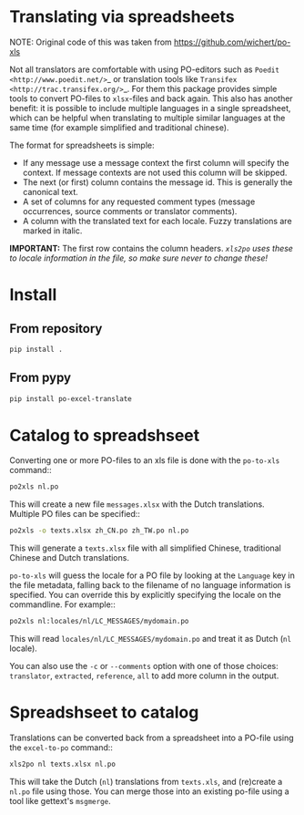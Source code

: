 # Translating via spreadsheets

NOTE: Original code of this was taken from https://github.com/wichert/po-xls

Not all translators are comfortable with using PO-editors such as `Poedit
<http://www.poedit.net/>`_ or translation tools like `Transifex
<http://trac.transifex.org/>`_. For them this package provides simple tools to
convert PO-files to `xlsx`-files and back again. This also has another benefit:
it is possible to include multiple languages in a single spreadsheet, which can be
helpful when translating to multiple similar languages at the same time (for
example simplified and traditional chinese).

The format for spreadsheets is simple:

* If any message use a message context the first column will specify the
  context.  If message contexts are not used this column will be skipped.
* The next (or first) column contains the message id. This is generally the
  canonical text.
* A set of columns for any requested comment types (message occurrences, source
  comments or translator comments).
* A column with the translated text for each locale. Fuzzy translations are
  marked in italic.

**IMPORTANT:** The first row contains the column headers. *``xls2po`` uses these to locale
information in the file, so make sure never to change these!*

# Install

## From repository
```sh
pip install .
```

## From pypy
```sh
pip install po-excel-translate
```

# Catalog to spreadshseet

Converting one or more PO-files to an xls file is done with the `po-to-xls`
command::
```sh
po2xls nl.po
```

This will create a new file `messages.xlsx` with the Dutch translations. Multiple
PO files can be specified::
```sh
po2xls -o texts.xlsx zh_CN.po zh_TW.po nl.po
```

This will generate a ``texts.xlsx`` file with all simplified Chinese,
traditional Chinese and Dutch translations.

``po-to-xls`` will guess the locale for a PO file by looking at the `Language`
key in the file metadata, falling back to the filename of no language information
is specified. You can override this by explicitly specifying the locale on the
commandline. For example::
```sh
po2xls nl:locales/nl/LC_MESSAGES/mydomain.po
```

This will read ``locales/nl/LC_MESSAGES/mydomain.po`` and treat it as Dutch
(``nl`` locale).

You can also use the ``-c`` or ``--comments`` option with one of those choices:
``translator``, ``extracted``, ``reference``, ``all`` to add more column in the
output.

# Spreadshseet to catalog

Translations can be converted back from a spreadsheet into a PO-file using the
`excel-to-po` command::
```sh
xls2po nl texts.xlsx nl.po
```

This will take the Dutch (`nl`) translations from `texts.xls`, and (re)create a
``nl.po`` file using those. You can merge those into an existing po-file using
a tool like gettext's ``msgmerge``.

